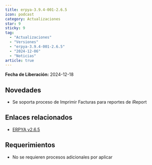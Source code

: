 ```yaml
---
title: erpya-3.9.4-001-2.6.5
icon: podcast
category: Actualizaciones
star: 9
sticky: 9
tag:
  - "Actualizaciones"
  - "Versiones"
  - "erpya-3.9.4-001-2.6.5"
  - "2024-12-06"
  - "Noticias"
article: true
---
```


**Fecha de Liberación:** 2024-12-18

## Novedades

- Se soporta proceso de Imprimir Facturas para reportes de iReport

## Enlaces relacionados

- [ERPYA v2.6.5](https://github.com/erpya/adempiere_patch_zk/releases/tag/2.6.5)

## Requerimientos

- No se requieren procesos adicionales por aplicar
